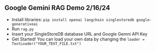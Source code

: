 ## Google Gemini RAG Demo 2/16/24
- Install libraries: ``pip install openai langchain singlestoredb google-generativeai``
- Run ``rag.py``
- Insert your SingleStoreDB database URL and Google Gemni API Key
- Get Started! You can load your own data by changing the ``loader = TextLoader("YOUR_TEXT_FILE.txt")``

